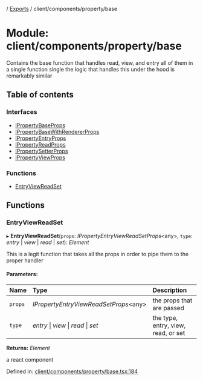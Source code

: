 [](../README.md) / [Exports](../modules.md) / client/components/property/base

# Module: client/components/property/base

Contains the base function that handles read, view, and entry all of them
in a single function single the logic that handles this under the hood is remarkably similar

## Table of contents

### Interfaces

- [IPropertyBaseProps](../interfaces/client_components_property_base.ipropertybaseprops.md)
- [IPropertyBaseWithRendererProps](../interfaces/client_components_property_base.ipropertybasewithrendererprops.md)
- [IPropertyEntryProps](../interfaces/client_components_property_base.ipropertyentryprops.md)
- [IPropertyReadProps](../interfaces/client_components_property_base.ipropertyreadprops.md)
- [IPropertySetterProps](../interfaces/client_components_property_base.ipropertysetterprops.md)
- [IPropertyViewProps](../interfaces/client_components_property_base.ipropertyviewprops.md)

### Functions

- [EntryViewReadSet](client_components_property_base.md#entryviewreadset)

## Functions

### EntryViewReadSet

▸ **EntryViewReadSet**(`props`: *IPropertyEntryViewReadSetProps*<any\>, `type`: *entry* \| *view* \| *read* \| *set*): *Element*

This is a legit function that takes all the props in order to pipe them
to the proper handler

#### Parameters:

Name | Type | Description |
:------ | :------ | :------ |
`props` | *IPropertyEntryViewReadSetProps*<any\> | the props that are passed   |
`type` | *entry* \| *view* \| *read* \| *set* | the type, entry, view, read, or set   |

**Returns:** *Element*

a react component

Defined in: [client/components/property/base.tsx:184](https://github.com/onzag/itemize/blob/11a98dec/client/components/property/base.tsx#L184)
